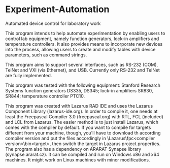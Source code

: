 # Experiment-Automation
Automated device control for laboratory work

This program intends to help automate experimentation by enabling users to control lab equipment, 
namely function generators, lock-in amplifiers and temperature controllers. 
It also provides means to incorporate new devices into the process, allowing users to create and modify tables 
with device parameters, such as command strings.

This program aims to support several interfaces, such as RS-232 (COM), TelNet and VXI (via Ethernet), and USB. 
Currently only RS-232 and TelNet are fully implemented.

This program was tested with the following equipment: 
Stanford Research Systems function generators DS335, DS345; 
lock-in amplifiers SR830, SR844;
temperature controller PTC10.


This program was created with Lazarus RAD IDE and uses the Lazarus Component Library (lazarus-ide.org).
In order to compile it, one needs at least the Freepascal Compiler 3.0 (freepascal.org) with RTL, FCL (included) and LCL from Lazarus.
The easier method is to just install Lazarus, which comes with the compiler by default. If you want to compile for targets different 
from your machine, though, you'll have to download th according compiler version and put the files accordingly 
in \Lazarus\fpc\<compiler version>\bin\<target>, then switch the target in Lazarus project properties.
The program also has a dependency on ARARAT Synapse library (synapse.ararat.cz).
It can be compiled and run on Windows x86 and x64 machines. It might work on Linux machines with minor modifications.

